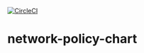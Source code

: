 [![CircleCI](https://circleci.com/gh/w3f/network-policy-chart.svg?style=svg)](https://circleci.com/gh/w3f/network-policy-chart)

# network-policy-chart
